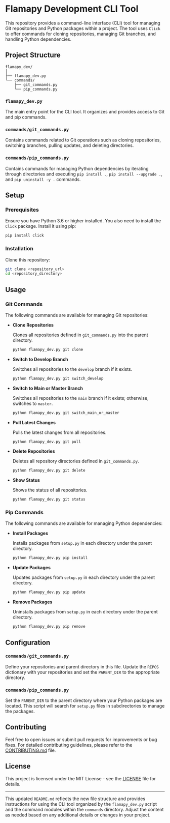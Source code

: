 # Flamapy Development CLI Tool

This repository provides a command-line interface (CLI) tool for managing Git repositories and Python packages within a project. The tool uses `Click` to offer commands for cloning repositories, managing Git branches, and handling Python dependencies.

## Project Structure

```
flamapy_dev/
│
├── flamapy_dev.py
└── commands/
    ├── git_commands.py
    └── pip_commands.py
```

### `flamapy_dev.py`

The main entry point for the CLI tool. It organizes and provides access to Git and pip commands.

### `commands/git_commands.py`

Contains commands related to Git operations such as cloning repositories, switching branches, pulling updates, and deleting directories.

### `commands/pip_commands.py`

Contains commands for managing Python dependencies by iterating through directories and executing `pip install .`, `pip install --upgrade .`, and `pip uninstall -y .` commands.

## Setup

### Prerequisites

Ensure you have Python 3.6 or higher installed. You also need to install the `Click` package. Install it using pip:

```bash
pip install click
```

### Installation

Clone this repository:

```bash
git clone <repository_url>
cd <repository_directory>
```

## Usage

### Git Commands

The following commands are available for managing Git repositories:

- **Clone Repositories**

  Clones all repositories defined in `git_commands.py` into the parent directory.

  ```bash
  python flamapy_dev.py git clone
  ```

- **Switch to Develop Branch**

  Switches all repositories to the `develop` branch if it exists.

  ```bash
  python flamapy_dev.py git switch_develop
  ```

- **Switch to Main or Master Branch**

  Switches all repositories to the `main` branch if it exists; otherwise, switches to `master`.

  ```bash
  python flamapy_dev.py git switch_main_or_master
  ```

- **Pull Latest Changes**

  Pulls the latest changes from all repositories.

  ```bash
  python flamapy_dev.py git pull
  ```

- **Delete Repositories**

  Deletes all repository directories defined in `git_commands.py`.

  ```bash
  python flamapy_dev.py git delete
  ```

- **Show Status**

  Shows the status of all repositories.

  ```bash
  python flamapy_dev.py git status
  ```

### Pip Commands

The following commands are available for managing Python dependencies:

- **Install Packages**

  Installs packages from `setup.py` in each directory under the parent directory.

  ```bash
  python flamapy_dev.py pip install
  ```

- **Update Packages**

  Updates packages from `setup.py` in each directory under the parent directory.

  ```bash
  python flamapy_dev.py pip update
  ```

- **Remove Packages**

  Uninstalls packages from `setup.py` in each directory under the parent directory.

  ```bash
  python flamapy_dev.py pip remove
  ```

## Configuration

### `commands/git_commands.py`

Define your repositories and parent directory in this file. Update the `REPOS` dictionary with your repositories and set the `PARENT_DIR` to the appropriate directory.

### `commands/pip_commands.py`

Set the `PARENT_DIR` to the parent directory where your Python packages are located. This script will search for `setup.py` files in subdirectories to manage the packages.

## Contributing

Feel free to open issues or submit pull requests for improvements or bug fixes. For detailed contributing guidelines, please refer to the [CONTRIBUTING.md](CONTRIBUTING.md) file.

## License

This project is licensed under the MIT License - see the [LICENSE](LICENSE) file for details.

---

This updated `README.md` reflects the new file structure and provides instructions for using the CLI tool organized by the `flamapy_dev.py` script and the command modules within the `commands` directory. Adjust the content as needed based on any additional details or changes in your project.